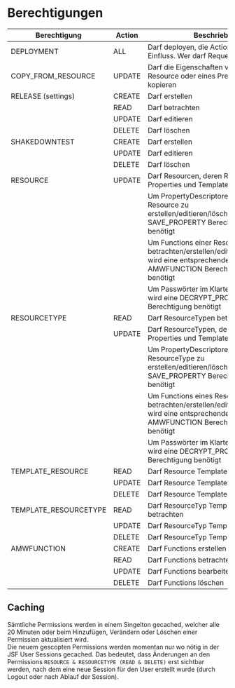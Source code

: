 # Berechtigungen


|Berechtigung		|Action		|Beschrieb										|
|-----------------------|---------------|---------------------------------------------------------------------------------------|
|DEPLOYMENT		|ALL		|Darf deployen, die Action hat keinen Einfluss. Wer darf Request machen?						|
|COPY_FROM_RESOURCE	|UPDATE		|Darf die Eigenschaften von einer Resource oder eines Predecessor kopieren		|
|RELEASE (settings)		|CREATE		|Darf erstellen							|
|			|READ		|Darf betrachten									|
|			|UPDATE		|Darf editieren										|
|			|DELETE		|Darf löschen										|
|SHAKEDOWNTEST		|CREATE		|Darf erstellen										|
|			|UPDATE		|Darf editieren										|
|			|DELETE		|Darf löschen										|
|RESOURCE		|UPDATE		|Darf Resourcen, deren Relations, Properties und Templates editieren			|
|			|		|Um PropertyDescriptoren einer Resource zu erstellen/editieren/löschen wird die SAVE_PROPERTY Berechtigung benötigt	|
|			|		|Um Functions einer Resource zu betrachten/erstellen/editieren/löschen wird eine entsprechende AMWFUNCTION Berechtigung benötigt	|
|			|		|Um Passwörter im Klartext zu sehen, wird eine DECRYPT_PROPERTIES Berechtigung benötigt	|
|RESOURCETYPE		|READ		|Darf ResourceTypen betrachten								|
|			|UPDATE		|Darf ResourceTypen, deren Relations, Properties und Templates editieren		|
|			|		|Um PropertyDescriptoren eines ResourceType zu erstellen/editieren/löschen wird die SAVE_PROPERTY Berechtigung benötigt		|
|			|		|Um Functions eines ResourceType zu betrachten/erstellen/editieren/löschen wird eine entsprechende AMWFUNCTION Berechtigung benötigt	|
|			|		|Um Passwörter im Klartext zu sehen, wird eine DECRYPT_PROPERTIES Berechtigung benötigt	|
|TEMPLATE_RESOURCE	|READ		|Darf Resource Templates betrachten							|
|			|UPDATE		|Darf Resource Templates editieren							|
|			|DELETE		|Darf Resource Templates löschen							|
|TEMPLATE_RESOURCETYPE	|READ		|Darf ResourceTyp Templates betrachten							|
|			|UPDATE		|Darf ResourceTyp Templates editieren							|
|			|DELETE		|Darf ResourceTyp Templates löschen							|
|AMWFUNCTION		|CREATE		|Darf Functions erstellen								|
|			|READ		|Darf Functions betrachten								|
|			|UPDATE		|Darf Functions bearbeiten								|
|			|DELETE		|Darf Functions löschen									|

## Caching
Sämtliche Permissions werden in einem Singelton gecached, welcher alle 20 Minuten oder beim Hinzufügen, Verändern oder Löschen einer Permission aktualisiert wird.  
Die neuem gescopten Permissions werden momentan nur wo nötig in der JSF User Sessions gecached. Das bedeutet, dass Änderungen an den Permissions `RESOURCE & RESOURCETYPE (READ & DELETE)` erst sichtbar werden, nach dem eine neue Session für den User erstellt wurde (durch Logout oder nach Ablauf der Session).
